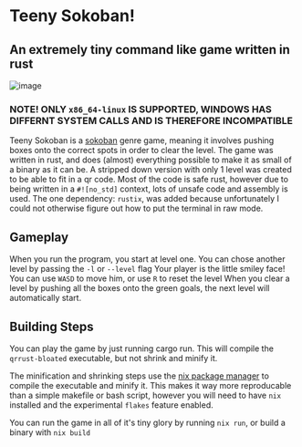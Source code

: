 # Teeny Sokoban!
## An extremely tiny command like game written in rust

![image](https://cloud-fkwvk3die-hack-club-bot.vercel.app/0image.png)

### NOTE! ONLY `x86_64-linux` IS SUPPORTED, WINDOWS HAS DIFFERNT SYSTEM CALLS AND IS THEREFORE INCOMPATIBLE

Teeny Sokoban is a [sokoban](https://en.wikipedia.org/wiki/Sokoban) genre game, meaning it involves pushing boxes onto the correct spots in order to clear the level.
The game was written in rust, and does (almost) everything possible to make it as small of a binary as it can be. A stripped down version with only 1 level was created to be able to fit in a qr code.
Most of the code is safe rust, however due to being written in a `#![no_std]` context, lots of unsafe code and assembly is used.
The one dependency: `rustix`, was added because unfortunately I could not otherwise figure out how to put the terminal in raw mode.

## Gameplay
When you run the program, you start at level one. You can chose another level by passing the `-l` or `--level` flag
Your player is the little smiley face! You can use `WASD` to move him, or use `R` to reset the level
When you clear a level by pushing all the boxes onto the green goals, the next level will automatically start.

## Building Steps
You can play the game by just running cargo run. This will compile the `qrrust-bloated` executable, but not shrink and minify it.

The minification and shrinking steps use the [nix package manager](https://nixos.org/) to compile the executable and minify it. This makes it way more reproducable than a simple makefile or bash script, however you will need to have `nix` installed and the experimental `flakes` feature enabled.

You can run the game in all of it's tiny glory by running `nix run`, or build a binary with `nix build`
